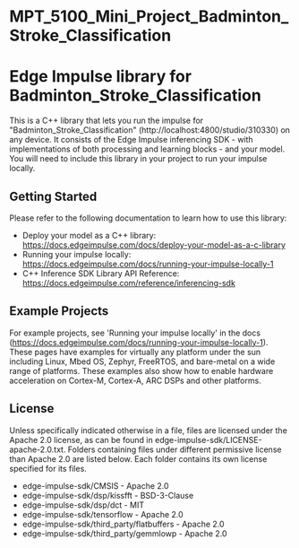 # MPT_5100_Mini_Project_Badminton_Stroke_Classification

# Edge Impulse library for Badminton_Stroke_Classification

This is a C++ library that lets you run the impulse for "Badminton_Stroke_Classification" (http://localhost:4800/studio/310330) on any device. It consists of the Edge Impulse inferencing SDK - with implementations of both processing and learning blocks - and your model. You will need to include this library in your project to run your impulse locally.

## Getting Started

Please refer to the following documentation to learn how to use this library:

* Deploy your model as a C++ library: https://docs.edgeimpulse.com/docs/deploy-your-model-as-a-c-library
* Running your impulse locally: https://docs.edgeimpulse.com/docs/running-your-impulse-locally-1
* C++ Inference SDK Library API Reference: https://docs.edgeimpulse.com/reference/inferencing-sdk

## Example Projects

For example projects, see 'Running your impulse locally' in the docs (https://docs.edgeimpulse.com/docs/running-your-impulse-locally-1). These pages have examples for virtually any platform under the sun including Linux, Mbed OS, Zephyr, FreeRTOS, and bare-metal on a wide range of platforms. These examples also show how to enable hardware acceleration on Cortex-M, Cortex-A, ARC DSPs and other platforms.

## License

Unless specifically indicated otherwise in a file, files are licensed under the Apache 2.0 license, as can be found in edge-impulse-sdk/LICENSE-apache-2.0.txt. Folders containing files under different permissive license than Apache 2.0 are listed below. Each folder contains its own license specified for its files.

* edge-impulse-sdk/CMSIS - Apache 2.0
* edge-impulse-sdk/dsp/kissfft - BSD-3-Clause
* edge-impulse-sdk/dsp/dct - MIT
* edge-impulse-sdk/tensorflow - Apache 2.0
* edge-impulse-sdk/third_party/flatbuffers - Apache 2.0
* edge-impulse-sdk/third_party/gemmlowp - Apache 2.0
